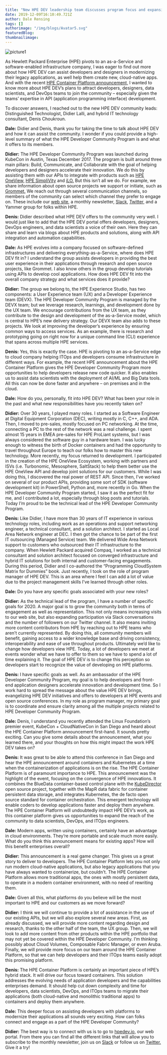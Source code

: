 ```yaml
---
title: "New HPE DEV leadership team discusses program focus and expansion"
date: 2019-12-09T16:10:49.721Z
author: Dale Rensing 
tags: []
authorimage: "/img/blogs/Avatar5.svg"
featuredBlog:
thumbnailimage:
---
```

![picture1](https://hpe-developer-portal.s3.amazonaws.com/uploads/media/2019/10/picture1-1575907933380.png)

As Hewlett Packard Enterprise (HPE) pivots to an as-a-Service and software-enabled infrastructure company, I was eager to find out more about how HPE DEV can assist developers and designers in modernizing their legacy applications, as well help them create new, cloud-native apps. And with the recent [HPE Container Platform announcement,](https://www.hpe.com/us/en/newsroom/press-release/2019/11/Hewlett-Packard-Enterprise-introduces-Kubernetes-based-platform-for-bare-metal-and-edge-to-cloud-deployments.html) I wanted to know more about HPE DEV’s plans to attract developers, designers, data scientists, and DevOps teams to join the community – especially given the teams’ expertise in API (application programming interface) development.

To discover answers, I reached out to the new HPE DEV community leads: Distinguished Technologist, Didier Lalli, and hybrid IT technology consultant, Denis Choukroun.

__Dale:__ Didier and Denis, thank you for taking the time to talk about HPE DEV and how it can assist the community. I wonder if you could provide a high-level summary of what the HPE Developer Community Program is and what it offers to its members.

__Didier:__ The HPE Developer Community Program was launched during KubeCon in Austin, Texas December 2017. The program is built around three main pillars: Build, Communicate, and Collaborate with the goal of helping developers and designers accelerate their innovation. We do this by assisting them with our APIs to integrate with products such as [HPE OneView,](https://developer.hpe.com/platform/hpe-oneview/home) [HPE SimpliVity](https://developer.hpe.com/platform/hpe-simplivity/home) and [iLO.](https://developer.hpe.com/platform/ilo-restful-api/home) But this isn’t all we do. For example, we share information about open source projects we support or initiate, such as [Grommet.](https://developer.hpe.com/platform/grommet/home) We reach out through several communication channels, so members of the community can select which channel they prefer to engage on. These include our [web site](https://developer.hpe.com/), a monthly newsletter, [Slack](https://slack.hpedev.io/), [Twitter,](https://twitter.com/hpe_devcom?lang=en) and a Yammer group for folks within HPE.

__Denis:__ Didier described what HPE DEV offers to the community very well. I would just like to add that the HPE DEV portal offers developers, designers, DevOps engineers, and data scientists a voice of their own. Here they can share and learn via blogs about HPE products and solutions, along with API integration and automation capabilities. 

__Dale:__ As HPE evolves into a company focused on software-defined infrastructures and delivering everything-as-a-Service, where does HPE DEV fit in? I understand the group assists developers in providing the best user experience in their applications through research and open source projects, like Grommet. I also know others in the group develop tutorials using APIs to develop cool applications. How does HPE DEV fit into the overall company strategy and what services does it provide?

__Didier:__ The group we belong to, the HPE Experience Studio, has two components: a User Experience team (UX) and a Developer Experience team (DEVX). The HPE Developer Community Program is managed by the DEVX team; but we leverage research, learnings, and development done by the UX team. We encourage contributions from the UX team, as they contribute to the design and development of the as-a-Service model, which is central to HPE’s new delivery strategy. Our DEVX team also adds to these projects. We look at improving the developer’s experience by ensuring common ways to access services. As an example, there is research and prototyping going on right now for a unique command line (CLI) experience that spans across multiple HPE services. 

__Denis:__ Yes, this is exactly the case. HPE is pivoting to an as-a-Service edge to cloud company helping ITOps and developers consume infrastructure in different ways. For example, the recent HPE announcement about the HPE Container Platform gives the HPE Developer Community Program more opportunities to help developers release new code quicker. It also enables us to assist data scientists with the deployment of AI/ML and Big Data tools. All this can now be done faster and anywhere – on premises and in the cloud.    

__Dale:__ How do you, personally, fit into HPE DEV? What has been your role in the past and what new responsibilities have you recently taken on?

__Didier:__ Over 30 years, I played many roles. I started as a Software Engineer at Digital Equipment Corporation (DEC), writing mostly in C, C++, and ADA. Then, I moved to pre-sales, mostly focused on PC networking. At the time, connecting a PC to the rest of the network was a real challenge. I spent almost 15 years in EMEA pre-sales for HPE ProLiant systems, but I was always considered the software guy in a hardware team. I was lucky enough to witness the birth of Docker containers and had the opportunity to travel throughout Europe to teach our folks how to master this new technology. More recently, my focus returned to development. I participated in the creation of the HPE OneView Ecosystem, working with partners and ISVs (i.e. Turbonomic, Mesosphere, SaltStack) to help them better use the HPE OneView API and develop joint solutions for our customers. While I was doing this, I discovered the real power of REST API. Since then, I’ve worked on several of our product APIs, providing some sort of SDK (software development kit) in PowerShell, Python and, more recently in Go. When the HPE Developer Community Program started, I saw it as the perfect fit for me, and I contributed a lot, especially through blog posts and tutorials. Today I’m proud to be the technical lead of the HPE Developer Community Program.

__Denis:__ Like Didier, I have more than 30 years of IT experience in various technology roles, including work as an operations and support networking engineer, a technical consultant, and a solution architect. I started as Local Area Network engineer at DEC. I then got the chance to be part of the first IT outsourcing (Managed Service) team. We delivered Wide Area Network support to customers who outsourced their IT infrastructure to the company. When Hewlett Packard acquired Compaq, I worked as a technical consultant and solution architect focused on converged infrastructure and hybrid IT solutions for both internal and customer-facing engagements. During this period, Didier and I co-authored the “Programming CloudSystem Matrix for Dummies” book. Just recently, I took on the role of program manager of HPE DEV. This is an area where I feel I can add a lot of value due to the project management skills I’ve learned through other roles.

__Dale:__ Do you have any specific goals associated with your new roles?

__Didier:__ As the technical lead of the program, I have a number of specific goals for 2020. A major goal is to grow the community both in terms of engagement as well as representation. This not only means increasing visits to our web site, but also expanding participation via Slack conversations and the number of followers on our Twitter  channel. It also means inviting more content contributors from HPE by reaching out to HPE teams who aren’t currently represented. By doing this, all community members will benefit, gaining access to a wider knowledge base and driving consistency, interoperability and ease of use throughout products. Ultimately we’d like to change how developers view HPE. Today, a lot of developers we meet at events wonder what we have to offer to them so we have to spend a lot of time explaining it. The goal of HPE DEV is to change this perception so developers start to recognize the value of developing on HPE platforms.

__Denis:__ I have specific goals as well. As an ambassador of the HPE Developer Community Program, my goal is to help developers and front-end application designers accelerate innovation and development time. So I work hard to spread the message about the value HPE DEV brings, evangelizing HPE DEV initiatives and offers to developers at HPE events and open source conferences.  In my role as program manager, my primary goal is to coordinate and ensure clarity among all the multiple projects related to HPE Developer Community Program. 

__Dale:__ Denis, I understand you recently attended the Linux Foundation’s premier event, KubeCon + CloudNativeCon in San Diego and heard about the HPE Container Platform announcement first-hand. It sounds pretty exciting. Can you give some details about the announcement, what you learned there, and your thoughts on how this might impact the work HPE DEV takes on? 

__Denis:__ It was great to be able to attend this conference in San Diego and hear the HPE announcement around containers and Kubernetes at a time when the containerization of applications is on the rise. The HPE Container Platform is of paramount importance to HPE. This announcement was the highlight of the event, focusing on the convergence of HPE innovations. It combines the BlueData container-based control plane with the [KubeDirector](https://developer.hpe.com/blog/kubedirector-the-easy-way-to-run-complex-stateful-applications-on-kubern) open source project, together with the MapR data fabric for container persistent data storage, and integrates Kubernetes, the de facto open source standard for container orchestration. This emergent technology will enable coders to develop applications faster and deploy them anywhere. The HPE Container Platform will undoubtedly impact HPE DEV’s work, as this container platform gives us opportunities to expand the reach of the community to data scientists, DevOps, and ITOps engineers. 

__Dale:__ Modern apps, written using containers, certainly have an advantage in cloud environments. They’re more portable and scale much more easily. What do you think this announcement means for existing apps? How will this benefit enterprises overall? 

__Didier:__ This announcement is a real game changer. This gives us a great story to deliver to developers. The HPE Container Platform lets you not only run modern cloud-native applications, but also legacy applications that you have always wanted to containerize, but couldn't. The HPE Container Platform allows more traditional apps, the ones with mostly persistent data, to operate in a modern container environment, with no need of rewriting them.  

__Dale:__ Given all this, what platforms do you believe will be the most important to HPE and our customers as we move forward?

__Didier:__ I think we will continue to provide a lot of assistance in the use of our existing APIs, but we will also explore several new areas. First, as already discussed, we will provide more content regarding design and research, thanks to the other half of the team, the UX group. Then, we will look to add more content from other products within the HPE portfolio that may not yet be covered within the HPE Developer Community. I’m thinking possibly about Cloud Volumes, Composable Fabric Manager, or even Aruba. Finally, we will provide more focus on our team around the HPE Container Platform, so that we can help developers and their ITOps teams easily adopt this promising platform.

__Denis:__ The HPE Container Platform is certainly an important piece of HPE’s hybrid stack. It will drive our focus toward containers. This solution addresses the evolving needs of application developers and the capabilities enterprises demand. It should help cut down complexity and time for developers, data scientists, DevOps, and ITOps teams to migrate their applications (both cloud-native and monolithic traditional apps) to containers and deploy them anywhere.      

__Dale:__ This deeper focus on assisting developers with platforms to modernize their applications all sounds very exciting. How can folks connect and engage as a part of the HPE Developer Community? 

__Didier:__ The best way is to connect with us is to go to [hpedev.io,](https://developer.hpe.com/) our web portal. From there you can find all the different links that will allow you to subscribe to the monthly newsletter, join us on [Slack](https://slack.hpedev.io/) or follow us on [Twitter.](https://twitter.com/hpe_devcom?lang=en) Give it a try! 
